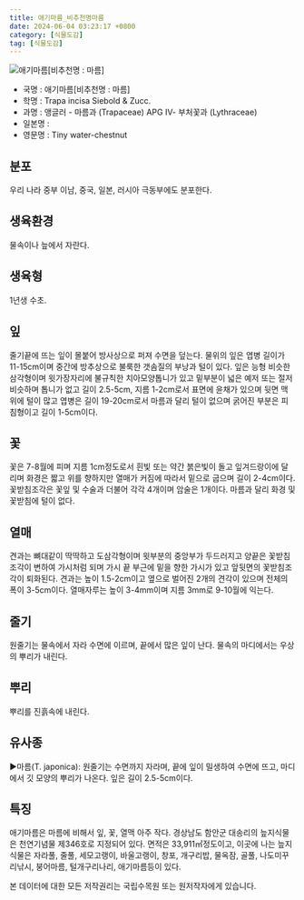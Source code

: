 ```yaml
---
title: 애기마름_비추천명마름
date: 2024-06-04 03:23:17 +0800
category: [식물도감]
tag: [식물도감]
---
```




![애기마름[비추천명 : 마름]](/fileUpload/plants/basic/Trapaceae/Trapa/2350/2350_2_th2.JPG)
- 국명 : 애기마름[비추천명 : 마름]
- 학명 : Trapa incisa Siebold & Zucc.
- 과명 : 앵글러 - 마름과 (Trapaceae) APG Ⅳ- 부처꽃과 (Lythraceae)
- 일본명 : 
- 영문명 : Tiny water-chestnut


## 분포
우리 나라 중부 이남, 중국, 일본, 러시아 극동부에도 분포한다.
## 생육환경
물속이나 늪에서 자란다.
## 생육형
1년생 수초.
## 잎
줄기끝에 뜨는 잎이 몰붙어 방사상으로 퍼져 수면을 덮는다. 물위의 잎은 엽병 길이가 11-15cm이며 중간에 방추상으로 불룩한 갯솜질의 부낭과 털이 있다. 잎은 능형 비슷한 삼각형이며 윗가장자리에 불규칙한 치아모양톱니가 있고 밑부분이 넓은 예저 또는 절저 비슷하며 톱니가 없고 길이 2.5-5cm, 지름 1-2cm로서 표면에 윤채가 있으며 뒷면 맥 위에 털이 많고 엽병은 길이 19-20cm로서 마름과 달리 털이 없으며 굵어진 부분은 피침형이고 길이 1-5cm이다.
## 꽃
꽃은 7-8월에 피며 지름 1cm정도로서 흰빛 또는 약간 붉은빛이 돌고 잎겨드랑이에 달리며 화경은 짧고 위를 향하지만 열매가 커짐에 따라서 밑으로 굽으며 길이 2-4cm이다. 꽃받침조각은 꽃잎 및 수술과 더불어 각각 4개이며 암술은 1개이다. 마름과 달리 화경 및 꽃받침에 털이 없다.
## 열매
견과는 뼈대같이 딱딱하고 도삼각형이며 윗부분의 중앙부가 두드러지고 양끝은 꽃받침조각이 변하여 가시처럼 되며 가시 끝 부근에 밑을 향한 가시가 있고 앞뒷면의 꽃받침조각이 퇴화된다. 견과는 높이 1.5-2cm이고 옆으로 벌어진 2개의 견각이 있으며 전체의 폭이 3-5cm이다. 열매자루는 높이 3-4mm이며 지름 3mm로 9-10월에 익는다.
## 줄기
원줄기는 물속에서 자라 수면에 이르며, 끝에서 많은 잎이 난다. 물속의 마디에서는 우상의 뿌리가 내린다.
## 뿌리
뿌리를 진흙속에 내린다.
## 유사종
▶마름(T. japonica): 원줄기는 수면까지 자라며, 끝에 잎이 밀생하여 수면에 뜨고, 마디에서 깃 모양의 뿌리가 나온다. 잎은 길이 2.5-5cm이다.
## 특징
애기마름은 마름에 비해서 잎, 꽃, 열맥 아주 작다. 경상남도 함안군 대송리의 늪지식물은 천연기념물 제346호로 지정되어 있다. 면적은 33,911㎡정도이고, 이곳에 나는 늪지식물은 자라풀, 줄풀, 세모고랭이, 바울고랭이, 창포, 개구리밥, 물옥잠, 골풀, 나도미꾸리낚시, 붕어마름, 털개구리나리, 애기마름등이 있다.






본 데이터에 대한 모든 저작권리는 국립수목원 또는 원저작자에게 있습니다.
